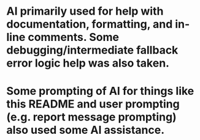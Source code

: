 # AI primarily used for help with documentation, formatting, and in-line comments. Some debugging/intermediate fallback error logic help was also taken.
# Some prompting of AI for things like this README and user prompting (e.g. report message prompting) also used some AI assistance.
